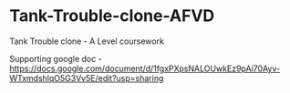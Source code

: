 # Tank-Trouble-clone-AFVD
Tank Trouble clone - A Level coursework


Supporting google doc - https://docs.google.com/document/d/1fgxPXpsNALOUwkEz9pAi70Ayv-WTxmdshlqO5G3Vv5E/edit?usp=sharing
